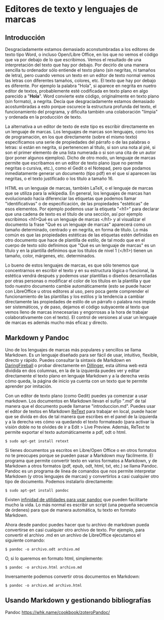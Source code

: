# Editores de texto y lenguajes de marcas

## Introducción

Desgraciadamente estamos demasiado aconstumbradas a los editores de texto tipo Word, o incluso Open/Libre Office, en los que no vemos el código que va por debajo de lo que escribimos. Vemos el resultado de una interpretación del texto que hay por debajo. Por decirlo de una manera sencilla tu ordenador sólo entiende el texto plano (sin negritas, ni tamaños de letra), pero cuando vemos un texto en un editor de texto normal vemos las letras con diferentes tamaños, colores, etc. El texto que hay por debajo es diferente. Por ejemplo la palabra "Hola", si aparece en negrita en nuetro editor de textos, probablemente esté codificada en texto plano en algo parecido a "<strong>Hola</strong>". Word convierte este código, originalmente en texto plano (sin formato), a negrita. Decía que desgraciadamente estamos demasiado acostumbradas a esto porque oscurece la estructura profunda del texto, el funcionamiento del programa, y dificulta también una colaboración "limpia" y ordenada en la producción de texto.

La alternativa a un editor de texto de este tipo es escribir directamente en un lenguaje de marcas. Los lenguajes de marcas son lenguajes, como los de programación, en los que directamente (sobre el mismo texto) especificamos una serie de propiedades del párrafo o de las palabras o letras: si están en negrita, si pertenencen al título, si son una nota al pié, si son el primer elemento de una lista numerada o si son una cita de un autor (por poner algunos ejemplos). Dicho de otro modo, un lenguaje de marcas permite que escribamos en un editor de texto plano (que no permite negritas o cursiva, etc.), como el Gedit o el Notepad, pero que podamos inmediatamente generar un documento (tipo pdf) en el que sí aparecen las negritas, o el texto justificado o los título a tamaño 16. 

HTML es un lenguaje de marcas, también LaTeX, o el lenguaje de marcas que se utiliza para la wikipedia. En general, los lenguajes de marcas han evolucionado hacia diferenciar las etiquetas que podemos llamar "identificativas" o de especificación, de las propiedades "estéticas" de esos elementos. Por ejemplo podemos usar la etiqueta "\<h1\>" para declarar que una cadena de texto es el título de una sección, así por ejemplo escribimos \<h1\>Qué es un lenguaje de marcas \</h1\> y al visualizar el documento la frase "Qué es un lenguaje de marcas" aparecerá como un tamaño determinado, centrado y en negrita, en forma de título. Lo más común es que las propiedades estéticas de las etiquetas estén definidas en otro documento que hace de plantilla de estilo, de tal modo que en el cuerpo de texto sólo definimos que "Qué es un lenguaje de marcas" es un título y en la plantilla definimos que los títulos de nivel 1 (\</h1\>) tienen un tamaño, color, márgenes, etc. determinados.

Lo bueno de estos lenguajes de marcas, es que sólo tenemos que concentrarnos en escribir el texto y en su estructura lógica o funcional, la estética vendrá después y podemos usar plantillas o diseños desarrolladas por otras personas o modificar el color de los títulos en la plantilla y que todo nuestro documento cambie automáticamente (esto se puede hacer con LibreOffice u otros editores al uso, pero poca gente comprender el funcionamiento de las plantillas y los estilos y la tendencia a cambiar directamente las propiedades de estilo de un párrafo o palabra nos impide ser sistemáticos, y de paso, dejamos el código subyacente al texto que vemos lleno de marcas innecesarias y engorrosas a la hora de trabajar colaborativamente con el texto). El control de versiones al usar un lenguaje de marcas es además mucho más eficaz y directo.

## Markdown y Pandoc

Uno de los lenguajes de marcas más populares y sencillos se llama Markdown. Es un lenguaje diseñado para ser fácil de usar, intuitivo, flexible, directo y rápido. Puedes consultar la sintaxis de Markdown en [DaringFireball](http://daringfireball.net/projects/markdown/syntax) o probar directamente en [Dillinger](http://dillinger.io), esta última web está dividida en dos columnas, en la de la izquierda puedes ver y editar directamente el texto plano en lenguaje Markdown y a la derecha verás cómo queda, la página de inicio ya cuenta con un texto que te permite aprender por imitación.

Con un editor de texto plano (como Gedit) puedes ya comenzar a usar markdown. Los documentos en Markdown llevan el sufijo ".md" de tal manera que el documento puede llamarse "introduccion.md". Puedes usar el editor de textos en Markdown [ReText](http://sourceforge.net/projects/retext/) para trabajar en local, puede hacer que se divida en dos de tal manera que escribes en el panel de la izquierda y a la derecha ves cómo va quedando el texto formateado (para activar la visión doble no te olvides de ir a Edit > Live Preview. Además, ReText te permite exportar el texto automáticamente a pdf, odt o html.

    $ sudo apt-get install retext

Si tienes documentos ya escritos en Libre/Open Office o en otros formatos no te preocupes porque se pueden pasar a Markdown muy fácilmente. El programa que permite convertir texto en varios formatos a Markdown, y de Markdown a otros formatos (pdf, epub, odt, html, txt, etc.) se llama Pandoc. Pandoc es un programa de línea de comandos que nos permite interpretar Markdown (y otros lenguajes de marcas) y convertirlos a casi cualquier otro tipo de documento. Podemos instalarlo directamente:

    $ sudo apt-get install pandoc

Existen [infinidad de utilidades para usar pandoc](https://github.com/jgm/pandoc/wiki/Pandoc-Extras) que pueden facilitarte mucho la vida. Lo más normal es escribir un script (una pequeña secuencia de órdenes) para que de manera automática, tu texto en formato Markdown. 

Ahora desde pandoc puedes hacer que tu archivo de markdown pueda convertirse en casi cualquier otro archivo de texto. Por ejemplo, para convertir el archivo .md en un archivo de LibreOffice ejecutamos el siguiente comando:

    $ pandoc -o archivo.odt archivo.md
    
O, si lo queremos en formato html, simplemente:

    $ pandoc -o archivo.html archivo.md
    
Inversamente podemos convertir otros documentos en Markdown:

    $ pandoc -o archivo.md archivo.html

## Usando Markdown y gestionando bibliografías



Pandoc
https://whk.name/cookbook/zoteroPandoc/



